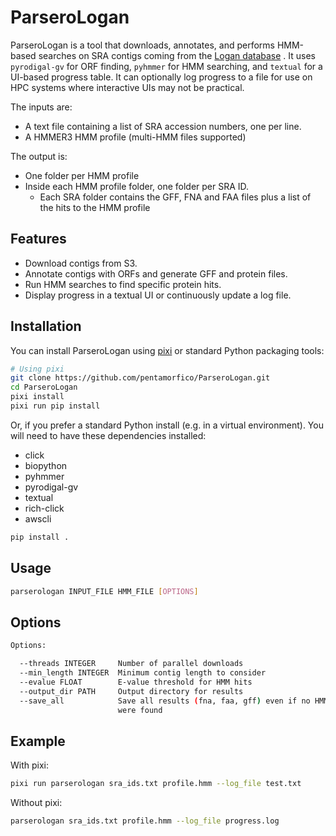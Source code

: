 # ParseroLogan

ParseroLogan is a tool that downloads, annotates, and performs HMM-based searches on SRA contigs coming from the [Logan database](https://github.com/IndexThePlanet/Logan) . It uses `pyrodigal-gv` for ORF finding, `pyhmmer` for HMM searching, and `textual` for a UI-based progress table. It can optionally log progress to a file for use on HPC systems where interactive UIs may not be practical.

The inputs are:

* A text file containing a list of SRA accession numbers, one per line. 
* A HMMER3 HMM profile (multi-HMM files supported)

The output is:

* One folder per HMM profile
* Inside each HMM profile folder, one folder per SRA ID.
    * Each SRA folder contains the GFF, FNA and FAA files plus a list of the hits to the HMM profile

## Features

- Download contigs from S3.
- Annotate contigs with ORFs and generate GFF and protein files.
- Run HMM searches to find specific protein hits.
- Display progress in a textual UI or continuously update a log file.

## Installation

You can install ParseroLogan using [pixi](https://github.com/jdevlieghere/pixi) or standard Python packaging tools:

```bash
# Using pixi
git clone https://github.com/pentamorfico/ParseroLogan.git
cd ParseroLogan
pixi install 
pixi run pip install 
```

Or, if you prefer a standard Python install (e.g. in a virtual environment). You will need to have these dependencies installed:

  * click
  * biopython
  * pyhmmer
  * pyrodigal-gv
  * textual
  * rich-click
  * awscli

```bash
pip install .
```

## Usage

```bash
parserologan INPUT_FILE HMM_FILE [OPTIONS]
```

## Options

```bash
Options:

  --threads INTEGER     Number of parallel downloads
  --min_length INTEGER  Minimum contig length to consider
  --evalue FLOAT        E-value threshold for HMM hits
  --output_dir PATH     Output directory for results
  --save_all            Save all results (fna, faa, gff) even if no HMM hits
                        were found
```

## Example

With pixi:

```bash
pixi run parserologan sra_ids.txt profile.hmm --log_file test.txt
```

Without pixi:

```bash
parserologan sra_ids.txt profile.hmm --log_file progress.log
```
